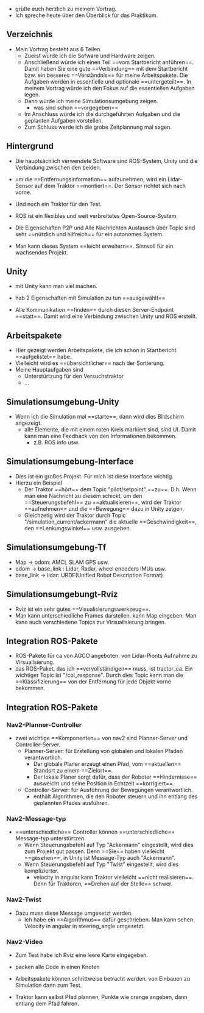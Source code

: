 - grüße euch herzlich zu meinem Vortrag. 
- Ich spreche heute über den Überblick für das Praktikum. 

## Verzeichnis
- Mein Vortrag besteht aus 6 Teilen. 
	- Zuerst würde ich die Sofware und Hardware zeigen. 
	- Anschließend würde ich einen Teil ==vom Startbericht anführen==. Damit haben Sie eine gute ==Verbindung== mit dem Startbericht bzw. ein besseres ==Verständnis== für meine Arbeitspakete. Die Aufgaben werden in essentielle und optionale ==untergeteilt==. In meinem Vortrag würde ich den Fokus auf die essentiellen Aufgaben legen. 
	- Dann würde ich meine Simulationsumgebung zeigen.
		- was sind schon ==vorgegeben== 
	- Im Anschluss würde ich die durchgeführten Aufgaben und die geplanten Aufgaben vorstellen. 
	- Zum Schluss werde ich die grobe Zeitplannung mal sagen. 

## Hintergrund 
- Die hauptsächlich verwendete Software sind ROS-System, Unity und die Verbindung zwischen den beiden. 

- um die ==Entfernungsinformation== aufzunehmen, wird ein Lidar-Sensor auf dem Traktor ==montiert==. Der Sensor richtet sich nach vorne. 
- Und noch ein Traktor für den Test. 

- ROS ist ein flexibles und weit verbreitetes Open-Source-System. 
- Die Eigenschaften P2P und Alle Nachrichten Austausch über Topic sind sehr ==nützlich und hilfreich== für ein autonomes System. 
- Man kann dieses System ==leicht erweitern==. Sinnvoll für ein wachsendes Projekt. 


## Unity 
- mit Unity kann man viel machen. 
- hab 2 Eigenschaften mit Simulation zu tun ==ausgewählt==

- Alle Kommunikation ==finden== durch diesen Server-Endpoint ==statt==. Damit wird eine Verbindung zwischen Unity und ROS erstellt. 


## Arbeitspakete 
- Hier gezeigt werden Arbeitspakete, die ich schon in Startbericht ==aufgelistet== habe. 
- Vielleicht wird es ==übersichtlicher== nach der Sortierung. 
- Meine Hauptaufgaben sind 
	- Unterstürtzung für den Versuchstraktor 
	- ...

## Simulationsumgebung-Unity 
- Wenn ich die Simulation mal ==starte==, dann wird dies Bildschirm angezeigt. 
	- alle Elemente, die mit einem roten Kreis markiert sind, sind UI. Damit kann man eine Feedback von den Informationen bekommen.
		- z.B. ROS info usw. 
## Simulationsumgebung-Interface 
- Dies ist ein großes Projekt. Für mich ist diese Interface wichtig. 
- Hierzu ein Beispiel 
	- Der Traktor ==hört== dem Topic "pilot/setpoint" ==zu==. D.h. Wenn man eine Nachricht zu diesem schickt, um den ==Steuerungsbefehl== zu ==aktualisieren==, wird der Traktor ==aufnehmen== und die ==Bewegung== dazu in Unity zeigen. 
	- Gleichzetig wird der Traktor durch Topic "/simulation_current/ackermann" die aktuelle ==Geschwindigkeit==, den ==Lenkungswinkel== usw. ausgeben.
## Simulationsumgebung-Tf 
- Map -> odom: AMCL SLAM GPS usw. 
- odom -> base_link : Lidar, Radar, wheel encoders IMUs usw. 
- base_link -> lidar: URDF(Unified Robot Description Format) 
## Simulationsumgebungt-Rviz 
- Rviz ist ein sehr gutes ==Visualisierungswerkzeug==. 
- Man kann unterschiedliche Frames darstellen. kann Map eingeben. Man kann auch verschiedene Topics zur Virsualisierung bringen. 

## Integration ROS-Pakete 
- ROS-Pakete für ca von AGCO angeboten. von Lidar-Pionts Aufnahme zu Virsualisierung. 
- das ROS-Paket, das ich ==vervollständigen== muss, ist tractor_ca. Ein wichtiger Topic ist "/col_response". Durch dies Topic kann man die ==Klassifizierung== von der Entfernung für jede Objekt vorne bekommen. 

## Integration ROS-Pakete 
### Nav2-Planner-Controller
- zwei wichtige ==Komponenten== von nav2 sind Planner-Server und Controller-Server. 
	- Planner-Server: für Erstellung von globalen und lokalen Pfaden verantwortlich. 
		- Der globale Planer erzeugt einen Pfad, vom ==aktuellen== Standort zu einem ==Zielort==.
		- Der lokale Planer sorgt dafür, dass der Roboter ==Hindernisse== ausweicht und seine Position in Echtzeit ==korrigiert==. 
	- Controller-Server: für Ausführung der Bewegungen verantwortlich.
		- enthält Algorithmen, die den Roboter steuern und ihn entlang des geplannten Pfades ausführen.
### Nav2-Message-typ
- ==unterschiedliche== Controller können ==unterschiedliche== Message-typ unterstürtzen. 
	- Wenn Steuerungsbefehl auf Typ "Ackermann" eingestellt, wird dies zum Projekt gut passen. Denn ==Sie== haben vielleicht ==gesehen==, in Unity ist Message-Typ auch "Ackermann".
	- Wenn Steuerungsbefehl auf Typ "Twist" eingestellt, wird dies komplizierter.
		- velocity in angular kann Traktor vielleicht ==nicht realisieren==. Denn für Traktoren, ==Drehen auf der Stelle== schwer.
### Nav2-Twist
- Dazu muss diese Message umgesetzt werden. 
	- Ich habe ein ==Algorithmus== dafür geschrieben. Man kann sehen: Velocity in angular in steering_angle umgesetzt. 
### Nav2-Video
- Zum Test habe ich Rviz eine leere Karte eingegeben. 


- packen alle Code in einen Knoten

- Arbeitspakete können schrittweise betracht werden. von Einbauen zu Simulation dann zum Test. 

- Traktor kann selbst Pfad plannen, Punkte wie orange angeben, dann entlang dem Pfad fahren. 